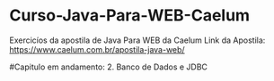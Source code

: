# Curso-Java-Para-WEB-Caelum
Exercicíos da apostila de Java Para WEB da Caelum
Link da Apostila: https://www.caelum.com.br/apostila-java-web/

#Capitulo em andamento:
2. Banco de Dados e JDBC
